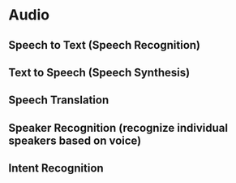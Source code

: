 # Audio

## Speech to Text (Speech Recognition)

## Text to Speech (Speech Synthesis)

## Speech Translation

## Speaker Recognition (recognize individual speakers based on voice)

## Intent Recognition
